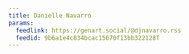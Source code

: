 ```yaml
---
title: Danielle Navarro
params:
  feedlink: https://genart.social/@djnavarro.rss
  feedid: 9b6a1e4c834bcac15670f13bb322128f
---
```

